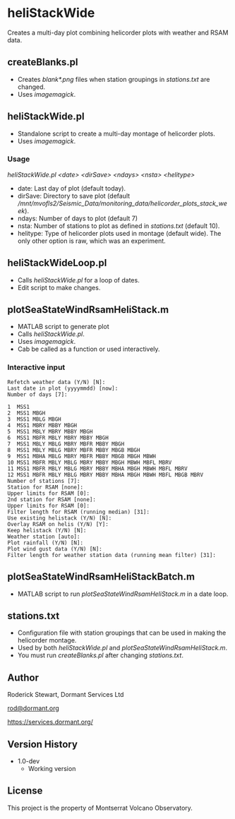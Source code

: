 # heliStackWide

Creates a multi-day plot combining helicorder plots with weather and RSAM data. 

## createBlanks.pl

* Creates *blank\*.png* files when station groupings in *stations.txt* are changed.
* Uses *imagemagick*.

## heliStackWide.pl

* Standalone script to create a multi-day montage of helicorder plots.
* Uses *imagemagick*.

### Usage

*heliStackWide.pl \<date\> \<dirSave\> \<ndays\> \<nsta\> \<helitype\>*

* date: Last day of plot (default today).
* dirSave: Directory to save plot (default */mnt/mvofls2/Seismic_Data/monitoring_data/helicorder_plots_stack_week*).
* ndays: Number of days to plot (default 7)
* nsta: Number of stations to plot as defined in *stations.txt* (default 10).
* helitype: Type of helicorder plots used in montage (default wide). The only other option is raw, which was an experiment.

## heliStackWideLoop.pl

* Calls *heliStackWide.pl* for a loop of dates.
* Edit script to make changes.

## plotSeaStateWindRsamHeliStack.m

* MATLAB script to generate plot
* Calls *heliStackWide.pl*.
* Uses *imagemagick*.
* Cab be called as a function or used interactively.

### Interactive input
```
Refetch weather data (Y/N) [N]: 
Last date in plot (yyyymmdd) [now]: 
Number of days [7]: 

1  MSS1
2  MSS1 MBGH
3  MSS1 MBLG MBGH
4  MSS1 MBRY MBBY MBGH
5  MSS1 MBLY MBRY MBBY MBGH
6  MSS1 MBFR MBLY MBRY MBBY MBGH
7  MSS1 MBLY MBLG MBRY MBFR MBBY MBGH
8  MSS1 MBLY MBLG MBRY MBFR MBBY MBGB MBGH
9  MSS1 MBHA MBLG MBRY MBFR MBBY MBGB MBGH MBWH
10 MSS1 MBFR MBLY MBLG MBRY MBBY MBGH MBWH MBFL MBRV
11 MSS1 MBFR MBLY MBLG MBRY MBBY MBHA MBGH MBWH MBFL MBRV
12 MSS1 MBFR MBLY MBLG MBRY MBBY MBHA MBGH MBWH MBFL MBGB MBRV
Number of stations [7]: 
Station for RSAM [none]: 
Upper limits for RSAM [0]: 
2nd station for RSAM [none]: 
Upper limits for RSAM [0]: 
Filter length for RSAM (running median) [31]: 
Use existing helistack (Y/N) [N]: 
Overlay RSAM on helis (Y/N) [Y]: 
Keep helistack (Y/N) [N]: 
Weather station [auto]: 
Plot rainfall (Y/N) [N]: 
Plot wind gust data (Y/N) [N]: 
Filter length for weather station data (running mean filter) [31]: 
```

## plotSeaStateWindRsamHeliStackBatch.m

* MATLAB script to run *plotSeaStateWindRsamHeliStack.m* in a date loop.

## stations.txt

* Configuration file with station groupings that can be used in making the helicorder montage.
* Used by both *heliStackWide.pl* and *plotSeaStateWindRsamHeliStack.m*.
* You must run *createBlanks.pl* after changing *stations.txt*.

## Author

Roderick Stewart, Dormant Services Ltd

rod@dormant.org

https://services.dormant.org/

## Version History

* 1.0-dev
    * Working version

## License

This project is the property of Montserrat Volcano Observatory.
